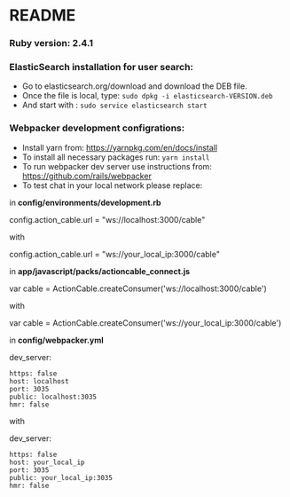 # README

### Ruby version: 2.4.1

### ElasticSearch installation for user search:
* Go to elasticsearch.org/download and download the DEB file.
* Once the file is local, type: 
`sudo dpkg -i elasticsearch-VERSION.deb`
* And start with : `sudo service elasticsearch start`

### Webpacker development configrations:
* Install yarn from: https://yarnpkg.com/en/docs/install
* To install all necessary packages run: `yarn install`
* To run webpacker dev server use instructions from: https://github.com/rails/webpacker
* To test chat in your local network please replace:

in **config/environments/development.rb**

config.action_cable.url = "ws://localhost:3000/cable" 

with

config.action_cable.url = "ws://your_local_ip:3000/cable"

in **app/javascript/packs/actioncable_connect.js**

var cable = ActionCable.createConsumer('ws://localhost:3000/cable')

with

var cable = ActionCable.createConsumer('ws://your_local_ip:3000/cable')

in **config/webpacker.yml**

dev_server:

    https: false
    host: localhost
    port: 3035
    public: localhost:3035
    hmr: false
    
with

dev_server:

    https: false
    host: your_local_ip
    port: 3035
    public: your_local_ip:3035
    hmr: false